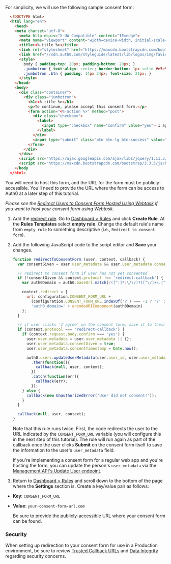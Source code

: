 For simplicity, we will use the following sample consent form:

```html
  <!DOCTYPE html>
  <html lang="en">
    <head>
    <meta charset="utf-8">
      <meta http-equiv="X-UA-Compatible" content="IE=edge">
      <meta name="viewport" content="width=device-width, initial-scale=1">
      <title><%-title %></title>
      <link rel="stylesheet" href="https://maxcdn.bootstrapcdn.com/bootstrap/3.3.5/css/bootstrap.min.css">
      <link href="//cdn.auth0.com/styleguide/latest/lib/logos/img/favicon.png" rel="shortcut icon">
      <style>
        body { padding-top: 20px; padding-bottom: 20px; }
        .jumbotron { text-align: center; border-bottom: 1px solid #e5e5e5; }
        .jumbotron .btn { padding: 14px 24px; font-size: 21px; }
      </style>
    </head>
    <body>
      <div class="container">
        <div class="jumbotron">
          <h1><%-title %></h1>
          <p>To continue, please accept this consent form.</p>
          <form action="<%-action %>" method="post">
            <div class="checkbox">
              <label>
                <input type="checkbox" name="confirm" value="yes"> I agree
              </label>
            </div>
            <input type="submit" class="btn btn-lg btn-success" value="Submit">
          </form>
        </div>
      </div>
      <script src="https://ajax.googleapis.com/ajax/libs/jquery/1.11.3/jquery.min.js"></script>
      <script src="https://maxcdn.bootstrapcdn.com/bootstrap/3.3.5/js/bootstrap.min.js"></script>
    </body
  </html>
```

You will need to host this form, and the URL for the form must be publicly-accessible. You'll need to provide the URL where the form can be access to Auth0 at a later step of this tutorial.

*Please see the [Redirect Users to Consent Form Hosted Using Webtask](/compliance/gdpr/features-aiding-compliance/user-consent/webtask-redirect.md) if you want to host your consent form using Webtask.*

1. Add the [redirect rule](/rules/redirect). Go to [Dashboard > Rules](${manage_url}/#/rules) and click **Create Rule**. At the **Rules Templates** select **empty rule**. Change the default rule's name from `empty rule` to something descriptive (i.e., `Redirect to consent form`).

2. Add the following JavaScript code to the script editor and **Save** your changes.

    ```js
    function redirectToConsentForm (user, context, callback) {
      var consentGiven = user.user_metadata && user.user_metadata.consentGiven;

      // redirect to consent form if user has not yet consented
      if (!consentGiven && context.protocol !== 'redirect-callback') {
        var auth0Domain = auth0.baseUrl.match(/([^:]*:\/\/)?([^\/]+\.[^\/]+)/)[2];

        context.redirect = {
          url: configuration.CONSENT_FORM_URL +
            (configuration.CONSENT_FORM_URL.indexOf('?') === -1 ? '?' : '&') +
            'auth0_domain=' + encodeURIComponent(auth0Domain)
        };
      }

      // if user clicks 'I agree' on the consent form, save it to their profile so they don't get prompted again
      if (context.protocol === 'redirect-callback') {
        if (context.request.body.confirm === 'yes') {
          user.user_metadata = user.user_metadata || {};
          user.user_metadata.consentGiven = true;
          user.user_metadata.consentTimestamp = Date.now();

          auth0.users.updateUserMetadata(user.user_id, user.user_metadata)
            .then(function(){
              callback(null, user, context);
            })
            .catch(function(err){
              callback(err);
            });
        } else {
          callback(new UnauthorizedError('User did not consent!'));
        }
      }

      callback(null, user, context);
    }
    ```
    
    Note that this rule runs twice. First, the code redirects the user to the URL indicated by the `CONSENT_FORM_URL` variable (you will configure this in the next step of this tutorial). The rule will run again as part of the callback once the user clicks **Submit** on the consent form itself to save the information to the user's `user_metadata` field.

    If you're implementing a consent form for a regular web app and you're hosting the form, you can update the person's `user_metadata` via the [Management API's Update User endpoint](/api/management/v2#!/Users/patch_users_by_id).

3.  Return to [Dashboard > Rules](${manage_url}/#/rules) and scroll down to the bottom of the page where the **Settings** section is. Create a key/value pair as follows:

  - **Key**: `CONSENT_FORM_URL`
  - **Value**: `your-consent-form-url.com`

    Be sure to provide the publicly-accessible URL where your consent form can be found.

### Security

When setting up redirection to your consent form for use in a Production environment, be sure to review [Trusted Callback URLs](https://github.com/auth0/rules/tree/master/redirect-rules/simple#trusted-callback-urls) and [Data Integrity](https://github.com/auth0/rules/tree/master/redirect-rules/simple#data-integrity) regarding security concerns.
